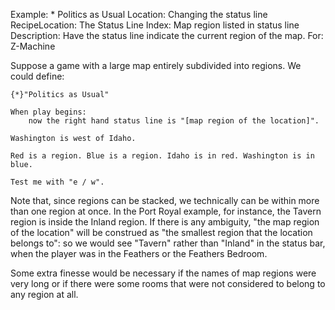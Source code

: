 Example: * Politics as Usual
Location: Changing the status line
RecipeLocation: The Status Line
Index: Map region listed in status line
Description: Have the status line indicate the current region of the map.
For: Z-Machine

  
Suppose a game with a large map entirely subdivided into regions. We could define:

  

``` inform7
{*}"Politics as Usual"

When play begins:
	now the right hand status line is "[map region of the location]".

Washington is west of Idaho.

Red is a region. Blue is a region. Idaho is in red. Washington is in blue.

Test me with "e / w".
```

  
Note that, since regions can be stacked, we technically can be within more than one region at once. In the Port Royal example, for instance, the Tavern region is inside the Inland region. If there is any ambiguity, "the map region of the location" will be construed as "the smallest region that the location belongs to": so we would see "Tavern" rather than "Inland" in the status bar, when the player was in the Feathers or the Feathers Bedroom.

  
Some extra finesse would be necessary if the names of map regions were very long or if there were some rooms that were not considered to belong to any region at all.

